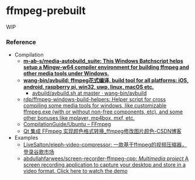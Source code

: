 ffmpeg-prebuilt
===============
WIP

### Reference
- Compilation
  - [**m-ab-s/media-autobuild_suite: This Windows Batchscript helps setup a Mingw-w64 compiler environment for building ffmpeg and other media tools under Windows.**](https://github.com/m-ab-s/media-autobuild_suite)
  - [**wang-bin/avbuild: ffmpeg花式编译. build tool for all platforms: iOS, android, raspberry pi, win32, uwp, linux, macOS etc.**](https://github.com/wang-bin/avbuild)
    - [avbuild/avbuild.sh at master · wang-bin/avbuild](https://github.com/wang-bin/avbuild/blob/master/avbuild.sh)
  - [rdp/ffmpeg-windows-build-helpers: Helper script for cross compiling some media tools for windows, like customizable ffmpeg.exe (with or without non-free components, etc), and some other bonuses like mplayer, mp4box, mxf, etc.](https://github.com/rdp/ffmpeg-windows-build-helpers)
  - [CompilationGuide/Ubuntu – FFmpeg](https://trac.ffmpeg.org/wiki/CompilationGuide/Ubuntu)
  - [Qt 集成 FFmpeg 实现颜色格式转换_ffmpeg修改图片颜色-CSDN博客](https://stephenzhou.blog.csdn.net/article/details/127603400?ydreferer=aHR0cHM6Ly9ibG9nLmNzZG4ubmV0L3pob3V0YW9wb3dlci9hcnRpY2xlL2RldGFpbHMvMTA3MzU5MDk1?ydreferer=aHR0cHM6Ly9ibG9nLmNzZG4ubmV0L3pob3V0YW9wb3dlci9hcnRpY2xlL2RldGFpbHMvMTA3MzU5MDk1)
- Examples
  - [LiveSalton/eleph-video-compressor: 一款基于ffmpeg的视频压缩器，登录谷歌市场](https://github.com/LiveSalton/eleph-video-compressor)
  - [abdullahfarwees/screen-recorder-ffmpeg-cpp: *Multimedia project* A screen recording application to capture your desktop and store in a video format. Click here to watch the demo](https://github.com/abdullahfarwees/screen-recorder-ffmpeg-cpp)

